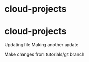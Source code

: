 # cloud-projects
# cloud-projects
Updating file
Making another update

Make changes from tutorials/git branch

